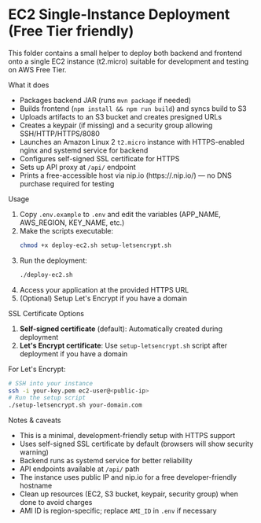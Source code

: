 # EC2 Single-Instance Deployment (Free Tier friendly)

This folder contains a small helper to deploy both backend and frontend onto a single EC2 instance (t2.micro) suitable for development and testing on AWS Free Tier.

What it does

- Packages backend JAR (runs `mvn package` if needed)
- Builds frontend (`npm install && npm run build`) and syncs build to S3
- Uploads artifacts to an S3 bucket and creates presigned URLs
- Creates a keypair (if missing) and a security group allowing SSH/HTTP/HTTPS/8080
- Launches an Amazon Linux 2 `t2.micro` instance with HTTPS-enabled nginx and systemd service for backend
- Configures self-signed SSL certificate for HTTPS
- Sets up API proxy at `/api/` endpoint
- Prints a free-accessible host via nip.io (https://<public-ip>.nip.io/) — no DNS purchase required for testing

Usage

1. Copy `.env.example` to `.env` and edit the variables (APP_NAME, AWS_REGION, KEY_NAME, etc.)
2. Make the scripts executable:
   ```bash
   chmod +x deploy-ec2.sh setup-letsencrypt.sh
   ```
3. Run the deployment:
   ```bash
   ./deploy-ec2.sh
   ```
4. Access your application at the provided HTTPS URL
5. (Optional) Setup Let's Encrypt if you have a domain

SSL Certificate Options

1. **Self-signed certificate** (default): Automatically created during deployment
2. **Let's Encrypt certificate**: Use `setup-letsencrypt.sh` script after deployment if you have a domain

For Let's Encrypt:
```bash
# SSH into your instance
ssh -i your-key.pem ec2-user@<public-ip>
# Run the setup script
./setup-letsencrypt.sh your-domain.com
```

Notes & caveats

- This is a minimal, development-friendly setup with HTTPS support
- Uses self-signed SSL certificate by default (browsers will show security warning)
- Backend runs as systemd service for better reliability
- API endpoints available at `/api/` path
- The instance uses public IP and nip.io for a free developer-friendly hostname
- Clean up resources (EC2, S3 bucket, keypair, security group) when done to avoid charges
- AMI ID is region-specific; replace `AMI_ID` in `.env` if necessary
